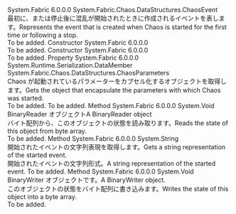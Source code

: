 <Type Name="StartedEvent" FullName="System.Fabric.Chaos.DataStructures.StartedEvent">
  <TypeSignature Language="C#" Value="public sealed class StartedEvent : System.Fabric.Chaos.DataStructures.ChaosEvent" />
  <TypeSignature Language="ILAsm" Value=".class public auto ansi serializable sealed beforefieldinit StartedEvent extends System.Fabric.Chaos.DataStructures.ChaosEvent" />
  <TypeSignature Language="DocId" Value="T:System.Fabric.Chaos.DataStructures.StartedEvent" />
  <TypeSignature Language="VB.NET" Value="Public NotInheritable Class StartedEvent&#xA;Inherits ChaosEvent" />
  <TypeSignature Language="F#" Value="type StartedEvent = class&#xA;    inherit ChaosEvent" />
  <AssemblyInfo>
    <AssemblyName>System.Fabric</AssemblyName>
    <AssemblyVersion>6.0.0.0</AssemblyVersion>
  </AssemblyInfo>
  <Base>
    <BaseTypeName>System.Fabric.Chaos.DataStructures.ChaosEvent</BaseTypeName>
  </Base>
  <Interfaces />
  <Docs>
    <summary>
      <para><span data-ttu-id="e44da-101">最初に、または停止後に混乱が開始されたときに作成されるイベントを表します。</span><span class="sxs-lookup"><span data-stu-id="e44da-101">Represents the event that is created when Chaos is started for the first time or following a stop.</span></span></para>
    </summary>
    <remarks>To be added.</remarks>
  </Docs>
  <Members>
    <Member MemberName=".ctor">
      <MemberSignature Language="C#" Value="public StartedEvent ();" />
      <MemberSignature Language="ILAsm" Value=".method public hidebysig specialname rtspecialname instance void .ctor() cil managed" />
      <MemberSignature Language="DocId" Value="M:System.Fabric.Chaos.DataStructures.StartedEvent.#ctor" />
      <MemberSignature Language="VB.NET" Value="Public Sub New ()" />
      <MemberType>Constructor</MemberType>
      <AssemblyInfo>
        <AssemblyName>System.Fabric</AssemblyName>
        <AssemblyVersion>6.0.0.0</AssemblyVersion>
      </AssemblyInfo>
      <Parameters />
      <Docs>
        <summary />
        <remarks>To be added.</remarks>
      </Docs>
    </Member>
    <Member MemberName=".ctor">
      <MemberSignature Language="C#" Value="public StartedEvent (DateTime timeStamp, System.Fabric.Chaos.DataStructures.ChaosParameters chaosParameters);" />
      <MemberSignature Language="ILAsm" Value=".method public hidebysig specialname rtspecialname instance void .ctor(valuetype System.DateTime timeStamp, class System.Fabric.Chaos.DataStructures.ChaosParameters chaosParameters) cil managed" />
      <MemberSignature Language="DocId" Value="M:System.Fabric.Chaos.DataStructures.StartedEvent.#ctor(System.DateTime,System.Fabric.Chaos.DataStructures.ChaosParameters)" />
      <MemberSignature Language="F#" Value="new System.Fabric.Chaos.DataStructures.StartedEvent : DateTime * System.Fabric.Chaos.DataStructures.ChaosParameters -&gt; System.Fabric.Chaos.DataStructures.StartedEvent" Usage="new System.Fabric.Chaos.DataStructures.StartedEvent (timeStamp, chaosParameters)" />
      <MemberType>Constructor</MemberType>
      <AssemblyInfo>
        <AssemblyName>System.Fabric</AssemblyName>
        <AssemblyVersion>6.0.0.0</AssemblyVersion>
      </AssemblyInfo>
      <Parameters>
        <Parameter Name="timeStamp" Type="System.DateTime" />
        <Parameter Name="chaosParameters" Type="System.Fabric.Chaos.DataStructures.ChaosParameters" />
      </Parameters>
      <Docs>
        <param name="timeStamp"></param>
        <param name="chaosParameters"></param>
        <summary />
        <remarks>To be added.</remarks>
      </Docs>
    </Member>
    <Member MemberName="ChaosParameters">
      <MemberSignature Language="C#" Value="public System.Fabric.Chaos.DataStructures.ChaosParameters ChaosParameters { get; }" />
      <MemberSignature Language="ILAsm" Value=".property instance class System.Fabric.Chaos.DataStructures.ChaosParameters ChaosParameters" />
      <MemberSignature Language="DocId" Value="P:System.Fabric.Chaos.DataStructures.StartedEvent.ChaosParameters" />
      <MemberSignature Language="VB.NET" Value="Public ReadOnly Property ChaosParameters As ChaosParameters" />
      <MemberSignature Language="F#" Value="member this.ChaosParameters : System.Fabric.Chaos.DataStructures.ChaosParameters" Usage="System.Fabric.Chaos.DataStructures.StartedEvent.ChaosParameters" />
      <MemberType>Property</MemberType>
      <AssemblyInfo>
        <AssemblyName>System.Fabric</AssemblyName>
        <AssemblyVersion>6.0.0.0</AssemblyVersion>
      </AssemblyInfo>
      <Attributes>
        <Attribute>
          <AttributeName>System.Runtime.Serialization.DataMember</AttributeName>
        </Attribute>
      </Attributes>
      <ReturnValue>
        <ReturnType>System.Fabric.Chaos.DataStructures.ChaosParameters</ReturnType>
      </ReturnValue>
      <Docs>
        <summary>
            <span data-ttu-id="e44da-102">Chaos が起動されているパラメーターをカプセル化するオブジェクトを取得します。</span><span class="sxs-lookup"><span data-stu-id="e44da-102">Gets the object that encapsulate the parameters with which Chaos was started.</span></span>
            </summary>
        <value>To be added.</value>
        <remarks>To be added.</remarks>
      </Docs>
    </Member>
    <Member MemberName="Read">
      <MemberSignature Language="C#" Value="public override void Read (System.IO.BinaryReader br);" />
      <MemberSignature Language="ILAsm" Value=".method public hidebysig virtual instance void Read(class System.IO.BinaryReader br) cil managed" />
      <MemberSignature Language="DocId" Value="M:System.Fabric.Chaos.DataStructures.StartedEvent.Read(System.IO.BinaryReader)" />
      <MemberSignature Language="VB.NET" Value="Public Overrides Sub Read (br As BinaryReader)" />
      <MemberSignature Language="F#" Value="override this.Read : System.IO.BinaryReader -&gt; unit" Usage="startedEvent.Read br" />
      <MemberType>Method</MemberType>
      <AssemblyInfo>
        <AssemblyName>System.Fabric</AssemblyName>
        <AssemblyVersion>6.0.0.0</AssemblyVersion>
      </AssemblyInfo>
      <ReturnValue>
        <ReturnType>System.Void</ReturnType>
      </ReturnValue>
      <Parameters>
        <Parameter Name="br" Type="System.IO.BinaryReader" />
      </Parameters>
      <Docs>
        <param name="br"><span data-ttu-id="e44da-103">BinaryReader オブジェクト</span><span class="sxs-lookup"><span data-stu-id="e44da-103">A BinaryReader object</span></span></param>
        <summary>
            <span data-ttu-id="e44da-104">バイト配列から、このオブジェクトの状態を読み取ります。</span><span class="sxs-lookup"><span data-stu-id="e44da-104">Reads the state of this object from byte array.</span></span>
            </summary>
        <remarks>To be added.</remarks>
      </Docs>
    </Member>
    <Member MemberName="ToString">
      <MemberSignature Language="C#" Value="public override string ToString ();" />
      <MemberSignature Language="ILAsm" Value=".method public hidebysig virtual instance string ToString() cil managed" />
      <MemberSignature Language="DocId" Value="M:System.Fabric.Chaos.DataStructures.StartedEvent.ToString" />
      <MemberSignature Language="VB.NET" Value="Public Overrides Function ToString () As String" />
      <MemberSignature Language="F#" Value="override this.ToString : unit -&gt; string" Usage="startedEvent.ToString " />
      <MemberType>Method</MemberType>
      <AssemblyInfo>
        <AssemblyName>System.Fabric</AssemblyName>
        <AssemblyVersion>6.0.0.0</AssemblyVersion>
      </AssemblyInfo>
      <ReturnValue>
        <ReturnType>System.String</ReturnType>
      </ReturnValue>
      <Parameters />
      <Docs>
        <summary>
            <span data-ttu-id="e44da-105">開始されたイベントの文字列表現を取得します。</span><span class="sxs-lookup"><span data-stu-id="e44da-105">Gets a string representation of the started event.</span></span>
            </summary>
        <returns><span data-ttu-id="e44da-106">開始されたイベントの文字列形式。</span><span class="sxs-lookup"><span data-stu-id="e44da-106">A string representation of the started event.</span></span></returns>
        <remarks>To be added.</remarks>
      </Docs>
    </Member>
    <Member MemberName="Write">
      <MemberSignature Language="C#" Value="public override void Write (System.IO.BinaryWriter bw);" />
      <MemberSignature Language="ILAsm" Value=".method public hidebysig virtual instance void Write(class System.IO.BinaryWriter bw) cil managed" />
      <MemberSignature Language="DocId" Value="M:System.Fabric.Chaos.DataStructures.StartedEvent.Write(System.IO.BinaryWriter)" />
      <MemberSignature Language="VB.NET" Value="Public Overrides Sub Write (bw As BinaryWriter)" />
      <MemberSignature Language="F#" Value="override this.Write : System.IO.BinaryWriter -&gt; unit" Usage="startedEvent.Write bw" />
      <MemberType>Method</MemberType>
      <AssemblyInfo>
        <AssemblyName>System.Fabric</AssemblyName>
        <AssemblyVersion>6.0.0.0</AssemblyVersion>
      </AssemblyInfo>
      <ReturnValue>
        <ReturnType>System.Void</ReturnType>
      </ReturnValue>
      <Parameters>
        <Parameter Name="bw" Type="System.IO.BinaryWriter" />
      </Parameters>
      <Docs>
        <param name="bw"><span data-ttu-id="e44da-107">BinaryWriter オブジェクトです。</span><span class="sxs-lookup"><span data-stu-id="e44da-107">A BinaryWriter object.</span></span></param>
        <summary>
            <span data-ttu-id="e44da-108">このオブジェクトの状態をバイト配列に書き込みます。</span><span class="sxs-lookup"><span data-stu-id="e44da-108">Writes the state of this object into a byte array.</span></span>
            </summary>
        <remarks>To be added.</remarks>
      </Docs>
    </Member>
  </Members>
</Type>